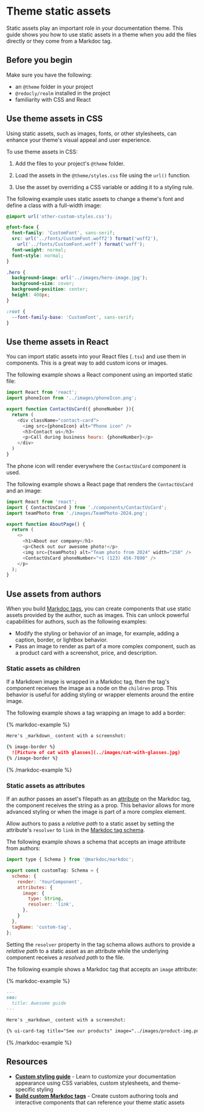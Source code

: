 # Theme static assets

Static assets play an important role in your documentation theme.
This guide shows you how to use static assets in a theme when you add the files directly or they come from a Markdoc tag.

## Before you begin

Make sure you have the following:

- an `@theme` folder in your project
- `@redocly/realm` installed in the project
- familiarity with CSS and React

## Use theme assets in CSS

Using static assets, such as images, fonts, or other stylesheets, can enhance your theme's visual appeal and user experience.

To use theme assets in CSS:

1. Add the files to your project's `@theme` folder.

2. Load the assets in the `@theme/styles.css` file using the `url()` function.

3. Use the asset by overriding a CSS variable or adding it to a styling rule.

The following example uses static assets to change a theme's font and define a class with a full-width image:

```css {% title="@theme/styles.css" %}
@import url('other-custom-styles.css');

@font-face {
  font-family: 'CustomFont', sans-serif;
  src: url('../fonts/CustomFont.woff2') format('woff2'),
    url('../fonts/CustomFont.woff') format('woff');
  font-weight: normal;
  font-style: normal;
}

.hero {
  background-image: url('../images/hero-image.jpg');
  background-size: cover; 
  background-position: center; 
  height: 400px;
}

:root {
  --font-family-base: 'CustomFont', sans-serif;
}
```

## Use theme assets in React

You can import static assets into your React files (`.tsx`) and use them in components.
This is a great way to add custom icons or images.

The following example shows a React component using an imported static file:

```javascript {% title="@theme/components/ContactUsCard.tsx" %}
import React from 'react';
import phoneIcon from '../images/phoneIcon.png';

export function ContactUsCard({ phoneNumber }){
  return (
    <div className="contact-card">
      <img src={phoneIcon} alt="Phone icon" />
      <h3>Contact us</h3>
      <p>Call during business hours: {phoneNumber}</p>
    </div>
  )
}
```

The phone icon will render everywhere the `ContactUsCard` component is used.

The following example shows a React page that renders the `ContactUsCard` and an image:

```javascript {% title="About.page.tsx" %}
import React from 'react';
import { ContactUsCard } from './components/ContactUsCard';
import teamPhoto from './images/TeamPhoto-2024.png';

export function AboutPage() {
  return (
    <>
      <h1>About our company</h1>
      <p>Check out our awesome photo!</p>
      <img src={teamPhoto} alt="Team photo from 2024" width="250" />
      <ContactUsCard phoneNumber="+1 (123) 456-7890" />
    </p>
  );
}
```

## Use assets from authors

When you build [Markdoc tags](https://redocly.com/learn/markdoc), you can create components that use static assets provided by the author, such as images.
This can unlock powerful capabilities for authors, such as the following examples:

- Modify the styling or behavior of an image, for example, adding a caption, border, or lightbox behavior.
- Pass an image to render as part of a more complex component, such as a product card with a screenshot, price, and description.

### Static assets as children

If a Markdown image is wrapped in a Markdoc tag, then the tag's component receives the image as a node on the `children` prop.
This behavior is useful for adding styling or wrapper elements around the entire image.

The following example shows a tag wrapping an image to add a border:

{% markdoc-example %}

  ```markdown {% process=false %}
  Here's _markdown_ content with a screenshot:

  {% image-border %}
    ![Picture of cat with glasses](../images/cat-with-glasses.jpg)
  {% /image-border %}
  ```

{% /markdoc-example %}

### Static assets as attributes

If an author passes an asset's filepath as an [attribute](https://redocly.com/docs/learn-markdoc/write-with-markdoc#attributes-control-tags) on the Markdoc tag, the component receives the string as a prop.
This behavior allows for more advanced styling or when the image is part of a more complex element.

Allow authors to pass a _relative path_ to a static asset by setting the attribute's `resolver` to `link` in the [Markdoc tag schema](./build-markdoc-tags.md).

The following example shows a schema that accepts an image attribute from authors:

```javascript {% title="tag-schema.ts" %}
import type { Schema } from '@markdoc/markdoc';

export const customTag: Schema = {
  schema: {
    render: 'YourComponent',
    attributes: {
      image: {
        type: String,
        resolver: 'link',
      },
    }
  },
  tagName: 'custom-tag',
};
```

Setting the `resolver` property in the tag schema allows authors to provide a _relative path_ to a static asset as an attribute while the underlying component receives a _resolved path_ to the file.

The following example shows a Markdoc tag that accepts an `image` attribute:

{% markdoc-example %}

  ```markdown {% process=false %}
  ---
  seo:
    title: Awesome guide
  ---

  Here's _markdown_ content with a screenshot:

  {% ui-card-tag title="See our products" image="../images/product-img.png" /%}
  ```

{% /markdoc-example %}

## Resources

- **[Custom styling guide](../branding/index.md)** - Learn to customize your documentation appearance using CSS variables, custom stylesheets, and theme-specific styling
- **[Build custom Markdoc tags](./build-markdoc-tags.md)** - Create custom authoring tools and interactive components that can reference your theme static assets
